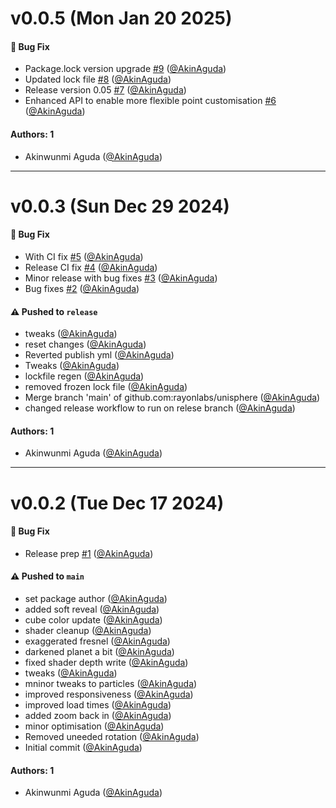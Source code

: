 # v0.0.5 (Mon Jan 20 2025)

#### 🐛 Bug Fix

- Package.lock version upgrade [#9](https://github.com/rayonlabs/unisphere/pull/9) ([@AkinAguda](https://github.com/AkinAguda))
- Updated lock file [#8](https://github.com/rayonlabs/unisphere/pull/8) ([@AkinAguda](https://github.com/AkinAguda))
- Release version 0.05 [#7](https://github.com/rayonlabs/unisphere/pull/7) ([@AkinAguda](https://github.com/AkinAguda))
- Enhanced API to enable more flexible point customisation [#6](https://github.com/rayonlabs/unisphere/pull/6) ([@AkinAguda](https://github.com/AkinAguda))

#### Authors: 1

- Akinwunmi Aguda ([@AkinAguda](https://github.com/AkinAguda))

---

# v0.0.3 (Sun Dec 29 2024)

#### 🐛 Bug Fix

- With CI fix [#5](https://github.com/rayonlabs/unisphere/pull/5) ([@AkinAguda](https://github.com/AkinAguda))
- Release CI fix [#4](https://github.com/rayonlabs/unisphere/pull/4) ([@AkinAguda](https://github.com/AkinAguda))
- Minor release with bug fixes [#3](https://github.com/rayonlabs/unisphere/pull/3) ([@AkinAguda](https://github.com/AkinAguda))
- Bug fixes [#2](https://github.com/rayonlabs/unisphere/pull/2) ([@AkinAguda](https://github.com/AkinAguda))

#### ⚠️ Pushed to `release`

- tweaks ([@AkinAguda](https://github.com/AkinAguda))
- reset changes ([@AkinAguda](https://github.com/AkinAguda))
- Reverted publish yml ([@AkinAguda](https://github.com/AkinAguda))
- Tweaks ([@AkinAguda](https://github.com/AkinAguda))
- lockfile regen ([@AkinAguda](https://github.com/AkinAguda))
- removed frozen lock file ([@AkinAguda](https://github.com/AkinAguda))
- Merge branch 'main' of github.com:rayonlabs/unisphere ([@AkinAguda](https://github.com/AkinAguda))
- changed release workflow to run on relese branch ([@AkinAguda](https://github.com/AkinAguda))

#### Authors: 1

- Akinwunmi Aguda ([@AkinAguda](https://github.com/AkinAguda))

---

# v0.0.2 (Tue Dec 17 2024)

#### 🐛 Bug Fix

- Release prep [#1](https://github.com/rayonlabs/unisphere/pull/1) ([@AkinAguda](https://github.com/AkinAguda))

#### ⚠️ Pushed to `main`

- set package author ([@AkinAguda](https://github.com/AkinAguda))
- added soft reveal ([@AkinAguda](https://github.com/AkinAguda))
- cube color update ([@AkinAguda](https://github.com/AkinAguda))
- shader cleanup ([@AkinAguda](https://github.com/AkinAguda))
- exaggerated fresnel ([@AkinAguda](https://github.com/AkinAguda))
- darkened planet a bit ([@AkinAguda](https://github.com/AkinAguda))
- fixed shader depth write ([@AkinAguda](https://github.com/AkinAguda))
- tweaks ([@AkinAguda](https://github.com/AkinAguda))
- mninor tweaks to particles ([@AkinAguda](https://github.com/AkinAguda))
- improved responsiveness ([@AkinAguda](https://github.com/AkinAguda))
- improved load times ([@AkinAguda](https://github.com/AkinAguda))
- added zoom back in ([@AkinAguda](https://github.com/AkinAguda))
- minor optimisation ([@AkinAguda](https://github.com/AkinAguda))
- Removed uneeded rotation ([@AkinAguda](https://github.com/AkinAguda))
- Initial commit ([@AkinAguda](https://github.com/AkinAguda))

#### Authors: 1

- Akinwunmi Aguda ([@AkinAguda](https://github.com/AkinAguda))
